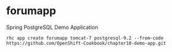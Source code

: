 forumapp
========

Spring PostgreSQL Demo Application


```
rhc app create forumapp tomcat-7 postgresql-9.2 --from-code https://github.com/OpenShift-Cookbook/chapter10-demo-app.git
````

